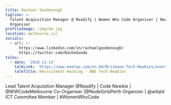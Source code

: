 ```yaml
---
title: Rachael Goodenough
tagline: >-
  Talent Acquisition Manager @ Readify | Women Who Code Organiser | Node Girls
  Organiser
profileImage: /img/me.jpg
location: melbourne_vic
socials:
  - url: >-
      https://www.linkedin.com/in/rachaelgoodenough/  
      https://twitter.com/RacheGoodo
talks:
  - date: '2018-11-13'
    talkLink: 'https://www.meetup.com/en-AU/Brisbane-Tech-Newbies/events/gwddfpyxfbcc/'
    talkTitle: Recruitment Hacking - BNE Tech Newbies
---
```

Lead Talent Acquisition Manager @Readify | Code Newbie | @WWCodeMelbourne Co-Organiser |@NodeGirlsPerth Organizer | @witqld ICT Committee Member | #WomenWhoCode
